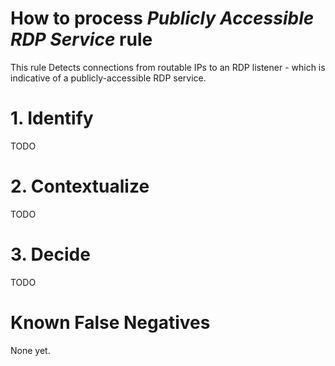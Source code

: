 # How to process *Publicly Accessible RDP Service* rule
This rule Detects connections from routable IPs to an RDP listener - which is indicative of a publicly-accessible RDP service.

# 1. Identify
TODO

# 2. Contextualize
TODO

# 3. Decide
TODO

# Known False Negatives
None yet.

